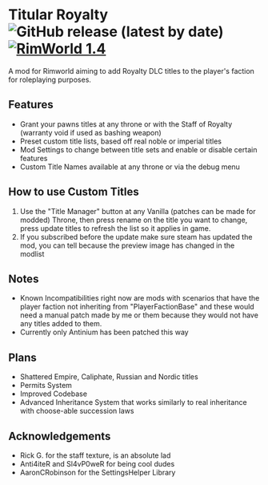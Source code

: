 # Titular Royalty ![GitHub release (latest by date)](https://img.shields.io/github/v/release/CanonOverseer/Rimworld-Titular-Royalty-Mod) [![RimWorld 1.4](https://img.shields.io/badge/RimWorld-1.4-green.svg?longCache=true&style=plastic)](http://rimworldgame.com/)
 
 A mod for Rimworld aiming to add Royalty DLC titles to the player's faction for roleplaying purposes.

## Features
- Grant your pawns titles at any throne or with the Staff of Royalty (warranty void if used as bashing weapon)
- Preset custom title lists, based off real noble or imperial titles
- Mod Settings to change between title sets and enable or disable certain features
- Custom Title Names available at any throne or via the debug menu

## How to use Custom Titles
1. Use the "Title Manager" button at any Vanilla (patches can be made for modded) Throne, then press rename on the title you want to change, press update titles to refresh the list so it applies in game.
2. If you subscribed before the update make sure steam has updated the mod, you can tell because the preview image has changed in the modlist


## Notes
- Known Incompatibilities right now are mods with scenarios that have the player faction not inheriting from "PlayerFactionBase" and these would need a manual patch made by me or them because they would not have any titles added to them.
- Currently only Antinium has been patched this way

## Plans
- Shattered Empire, Caliphate, Russian and Nordic titles
- Permits System
- Improved Codebase
- Advanced Inheritance System that works similarly to real inheritance with choose-able succession laws


## Acknowledgements
- Rick G. for the staff texture, is an absolute lad
- Anti4iteR and Sl4vP0weR for being cool dudes
- AaronCRobinson for the SettingsHelper Library
